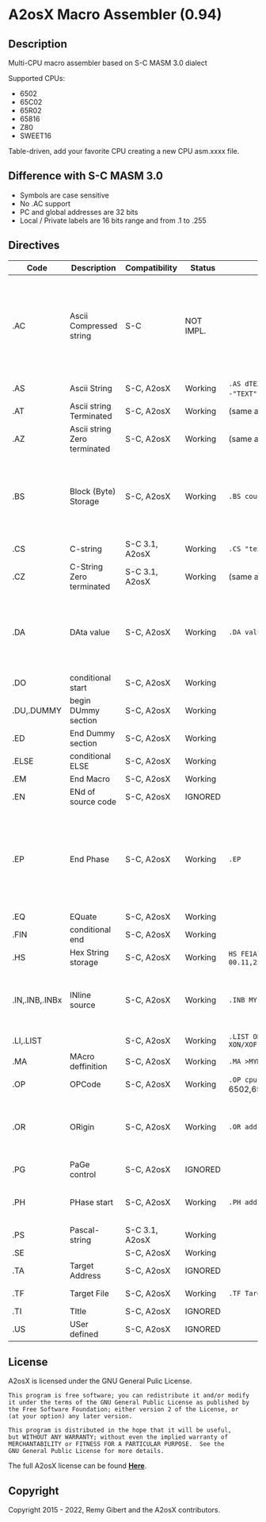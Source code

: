 # A2osX Macro Assembler (0.94)

## Description

Multi-CPU macro assembler based on S-C MASM 3.0 dialect

Supported CPUs:

+ 6502
+ 65C02
+ 65R02
+ 65816
+ Z80
+ SWEET16

Table-driven, add your favorite CPU creating a new CPU asm.xxxx file.

## Difference with S-C MASM 3.0

+ Symbols are case sensitive  
+ No .AC support
+ PC and global addresses are 32 bits
+ Local / Private labels are 16 bits range and from .1 to .255

## Directives

| Code | Description | Compatibility | Status | Syntax | Comment |
|-|-|-|-|-|-|
| .AC  | Ascii Compressed string| S-C           | NOT IMPL.   |             | As strings are supposed to be printed with A2osX API, Printf cannot handle 'AC' compressed strings |
| .AS  | Ascii String | S-C, A2osX     | Working     |  `.AS dTEXTd`  where d is any delimiter  `.AS -"TEXT"`produce ascii code with b7=1             | |
| .AT  | Ascii string Terminated | S-C, A2osX     | Working     | (same as above) | |
| .AZ  | Ascii string Zero terminated | S-C, A2osX     | Working     | (same as above) | |
| .BS  | Block (Byte) Storage | S-C, A2osX     | Working     | `.BS count[,value]` | Reserves `count` bytes in output and sets them to `value` (or zero if omitted) |
| .CS  | C-string | S-C 3.1, A2osX     | Working     | `.CS "text\a\b\e\f\n\r\n\r\t\v"` | |
| .CZ  | C-String Zero terminated| S-C 3.1, A2osX     | Working     | (same as above) | ZERO-terminated |
| .DA  | DAta value | S-C, A2osX     | Working | `.DA value` | 2-byte address: `.DA $1234` only high byte: `.DA /$1234` only low byte: `.DA #$1234` |
| .DO  | conditional start | S-C, A2osX     | Working |             | |
| .DU,.DUMMY | begin DUmmy section | S-C, A2osX     | Working |             | |
| .ED  | End Dummy section | S-C, A2osX     | Working |             | |
| .ELSE | conditional ELSE | S-C, A2osX     | Working |             | |
| .EM  | End Macro | S-C, A2osX     | Working |             | |
| .EN  | ENd of source code | S-C, A2osX     | IGNORED |             | |
| .EP  | End Phase | S-C, A2osX     | Working | `.EP` | Conclude temporary addressing range started with `.PH` and resume prior assembly addressing |
| .EQ  | EQuate | S-C, A2osX     | Working |             | |
| .FIN | conditional end| S-C, A2osX     | Working |             | |
| .HS  | Hex String storage | S-C, A2osX     | Working | `HS FE1A78`     delimiter allowed : `HS 00.11,22`            | |
| .IN,.INB,.INBx | INline source | S-C, A2osX     | Working | `.INB MYFILE`  | `.IN` inlines full text, `.INB` inlines 1 block at a time during assembly |
| .LI,.LIST  | | S-C, A2osX     | Working | `.LIST ON/OFF CON/COFF MON/MOFF XON/XOFF`  | |
| .MA  | MAcro deffinition | S-C, A2osX | Working | `.MA >MYMACRO`  | |
| .OP  | OPCode | S-C, A2osX     | Working | `.OP cpu` where cpu is one of 6502,65C02,65R02,65816,Z80,SW16           | |
| .OR  | ORigin | S-C, A2osX     | Working | `.OR address` | Set initial output address (only one allowed per assembly) |
| .PG  | PaGe control | S-C, A2osX     | IGNORED |             | |
| .PH  | PHase start | S-C, A2osX     | Working |  `.PH address` | Start a temporary addressing range |
| .PS  | Pascal-string | S-C 3.1, A2osX     | Working     |  | |
| .SE  | | S-C, A2osX     | Working |             | |
| .TA  | Target Address| S-C, A2osX     | IGNORED |             | |
| .TF  | Target File | S-C, A2osX     | Working | `.TF TargetFile[,Txxx]` | only ,TSYS supported  |
| .TI  | TItle | S-C, A2osX     | IGNORED |             | |
| .US  | USer defined | S-C, A2osX     | IGNORED |             | |

## License
A2osX is licensed under the GNU General Pulic License.

    This program is free software; you can redistribute it and/or modify
    it under the terms of the GNU General Public License as published by
    the Free Software Foundation; either version 2 of the License, or
    (at your option) any later version.

    This program is distributed in the hope that it will be useful,
    but WITHOUT ANY WARRANTY; without even the implied warranty of
    MERCHANTABILITY or FITNESS FOR A PARTICULAR PURPOSE.  See the
    GNU General Public License for more details.

The full A2osX license can be found **[Here](../LICENSE)**.

## Copyright

Copyright 2015 - 2022, Remy Gibert and the A2osX contributors.
